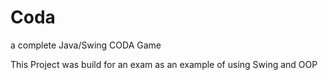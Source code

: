 # Coda
a complete Java/Swing CODA Game

This Project was build for an exam as an example of using Swing and OOP  
